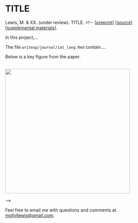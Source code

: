 TITLE
===

Lewis, M. & XX. (under review). TITLE. <!-- [[preprint]](writeup/journal/iat_lang.pdf) [[source]](writeup/journal/iat_lang.Rmd) [[supplemental materials]](https://mollylewis.shinyapps.io/iatlang_SI/).

In this project,...

The file `writeup/journal/iat_lang.Rmd` contain....

Below is a key figure from the paper.

<br>

<img src="writeup/journal/key_fig.png?raw=true" height="400">

-->

Feel free to email me with questions and comments at mollyllewis@gmail.com.